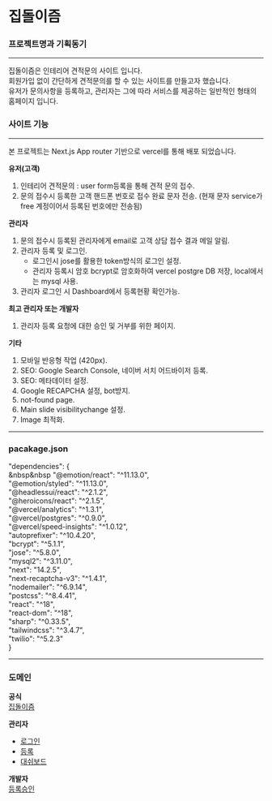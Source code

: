 # 집돌이즘
### 프로젝트명과 기획동기
------------
집돌이즘은 인테리어 견적문의 사이트 입니다.   
회원가입 없이 간단하게 견적문의를 할 수 있는 사이트를 만들고자 했습니다.   
유저가 문의사항을 등록하고, 관리자는 그에 따라 서비스를 제공하는 일반적인 형태의 홈페이지 입니다.   

### 사이트 기능
------------
본 프로젝트는 Next.js App router 기반으로 vercel를 통해 배포 되었습니다.   


**유저(고객)**
1. 인테리어 견적문의 : user form등록을 통해 견적 문의 접수.
2. 문의 접수시 등록한 고객 핸드폰 번호로 접수 완료 문자 전송. (현재 문자 service가 free 계정이어서 등록된 번호에만 전송됨)


**관리자**
1. 문의 접수시 등록된 관리자에게 email로 고객 상담 접수 결과 메일 알림.
2. 관리자 등록 및 로그인.
    - 로그인시 jose를 활용한 token방식의 로그인 설정.
    - 관리자 등록시 암호 bcrypt로 암호화하여 vercel postgre DB 저장, local에서는 mysql 사용.
3. 관리자 로그인 시 Dashboard에서 등록현황 확인가능.

 
**최고 관리자 또는 개발자**
1. 관리자 등록 요청에 대한 승인 및 거부를 위한 페이지.


**기타** 
1. 모바일 반응형 작업 (420px).
2. SEO: Google Search Console, 네이버 서치 어드바이저 등록.
3. SEO: 메타데이터 설정.
4. Google RECAPCHA 설정, bot방지.
5. not-found page.
6. Main slide visibilitychange 설정.
7. Image 최적화.


----------
### pacakage.json   
   
 "dependencies": {   
 &nbsp&nbsp  "@emotion/react": "^11.13.0",   
       "@emotion/styled": "^11.13.0",   
       "@headlessui/react": "^2.1.2",   
       "@heroicons/react": "^2.1.5",   
       "@vercel/analytics": "^1.3.1",   
       "@vercel/postgres": "^0.9.0",   
       "@vercel/speed-insights": "^1.0.12",   
       "autoprefixer": "^10.4.20",   
       "bcrypt": "^5.1.1",   
       "jose": "^5.8.0",   
       "mysql2": "^3.11.0",   
       "next": "14.2.5",   
       "next-recaptcha-v3": "^1.4.1",   
       "nodemailer": "^6.9.14",   
       "postcss": "^8.4.41",   
       "react": "^18",   
       "react-dom": "^18",   
       "sharp": "^0.33.5",   
       "tailwindcss": "^3.4.7",   
       "twilio": "^5.2.3"   
  }

----------
### 도메인   

**공식**   
[집돌이즘](zipdorism.store)   

**관리자**  
  - [로그인](zipdorism.store/admin/login)   
  - [등록](zipdorism.store/adimin/signup)   
  - [대쉬보드](zipdorism.store/admin/dashboard)   

**개발자**   
[등록승인](zipdorism.store/developer)   
